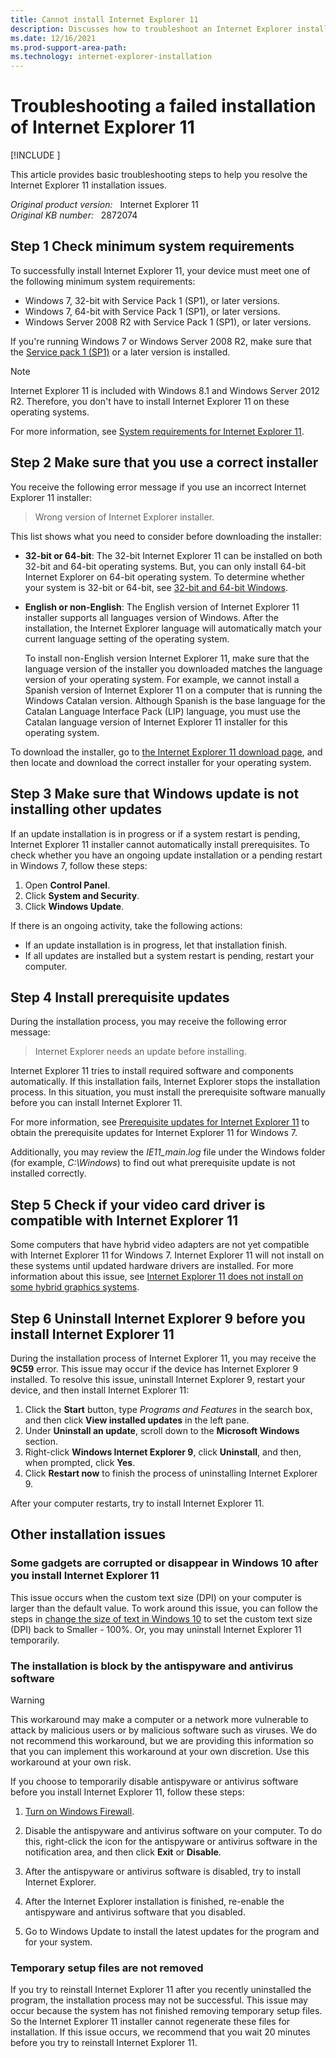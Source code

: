 ```yaml
---
title: Cannot install Internet Explorer 11
description: Discusses how to troubleshoot an Internet Explorer installation that fails. Provides instructions and resources for various issues.
ms.date: 12/16/2021
ms.prod-support-area-path: 
ms.technology: internet-explorer-installation
---
```

# Troubleshooting a failed installation of Internet Explorer 11

[!INCLUDE [](../includes/browsers-important.md)]

This article provides basic troubleshooting steps to help you resolve the Internet Explorer 11 installation issues.

_Original product version:_ &nbsp; Internet Explorer 11  
_Original KB number:_ &nbsp; 2872074

## Step 1 Check minimum system requirements

To successfully install Internet Explorer 11, your device must meet one of the following minimum system requirements:

- Windows 7, 32-bit with Service Pack 1 (SP1), or later versions.
- Windows 7, 64-bit with Service Pack 1 (SP1), or later versions.
- Windows Server 2008 R2 with Service Pack 1 (SP1), or later versions.

If you're running Windows 7 or Windows Server 2008 R2, make sure that the [Service pack 1 (SP1)](https://support.microsoft.com/help/976932) or a later version is installed.

> [!NOTE]
> Internet Explorer 11 is included with Windows 8.1 and Windows Server 2012 R2. Therefore, you don't have to install Internet Explorer 11 on these operating systems.

For more information, see [System requirements for Internet Explorer 11](/internet-explorer/ie11-deploy-guide/system-requirements-and-language-support-for-ie11).

## Step 2 Make sure that you use a correct installer

You receive the following error message if you use an incorrect Internet Explorer 11 installer:

> Wrong version of Internet Explorer installer.

This list shows what you need to consider before downloading the installer:

- **32-bit or 64-bit**: The 32-bit Internet Explorer 11 can be installed on both 32-bit and 64-bit operating systems. But, you can only install 64-bit Internet Explorer on 64-bit operating system. To determine whether your system is 32-bit or 64-bit, see [32-bit and 64-bit Windows](https://support.microsoft.com/help/827218).

- **English or non-English**: The English version of Internet Explorer 11 installer supports all languages version of Windows. After the installation, the Internet Explorer language will automatically match your current language setting of the operating system.

    To install non-English version Internet Explorer 11, make sure that the language version of the installer you downloaded matches the language version of your operating system. For example, we cannot install a Spanish version of Internet Explorer 11 on a computer that is running the Windows Catalan version. Although Spanish is the base language for the Catalan Language Interface Pack (LIP) language, you must use the Catalan language version of Internet Explorer 11  installer for this operating system.

To download the installer, go to [the Internet Explorer 11 download page](https://support.microsoft.com/help/18520), and then locate and download the correct installer for your operating system.

## Step 3 Make sure that Windows update is not installing other updates

If an update installation is in progress or if a system restart is pending, Internet Explorer 11 installer cannot automatically install prerequisites. To check whether you have an ongoing update installation or a pending restart in Windows 7, follow these steps:

1. Open **Control Panel**.
2. Click **System and Security**.
3. Click **Windows Update**.

If there is an ongoing activity, take the following actions:

- If an update installation is in progress, let that installation finish.
- If all updates are installed but a system restart is pending, restart your computer.

## Step 4 Install prerequisite updates

During the installation process, you may receive the following error message:

> Internet Explorer needs an update before installing.

Internet Explorer 11 tries to install required software and components automatically. If this installation fails, Internet Explorer stops the installation process. In this situation, you must install the prerequisite software manually before you can install Internet Explorer 11.

For more information, see [Prerequisite updates for Internet Explorer 11](https://support.microsoft.com/help/2847882) to obtain the prerequisite updates for Internet Explorer 11 for Windows 7.

Additionally, you may review the *IE11_main.log* file under the Windows folder (for example, *C:\Windows*) to find out what prerequisite update is not installed correctly.

## Step 5 Check if your video card driver is compatible with Internet Explorer 11

Some computers that have hybrid video adapters are not yet compatible with Internet Explorer 11 for Windows 7. Internet Explorer 11 will not install on these systems until updated hardware drivers are installed. For more information about this issue, see [Internet Explorer 11 does not install on some hybrid graphics systems](https://support.microsoft.com/help/2823483).

## Step 6 Uninstall Internet Explorer 9 before you install Internet Explorer 11

During the installation process of Internet Explorer 11, you may receive the **9C59** error. This issue may occur if the device has Internet Explorer 9 installed. To resolve this issue, uninstall Internet Explorer 9, restart your device, and then install Internet Explorer 11:

1. Click the **Start** button, type *Programs and Features* in the search box, and then click **View installed updates** in the left pane.
2. Under **Uninstall an update**, scroll down to the **Microsoft Windows** section.
3. Right-click **Windows Internet Explorer 9**, click **Uninstall**, and then, when prompted, click **Yes**.
4. Click **Restart now** to finish the process of uninstalling Internet Explorer 9.

After your computer restarts, try to install Internet Explorer 11.

## Other installation issues

### Some gadgets are corrupted or disappear in Windows 10 after you install Internet Explorer 11

This issue occurs when the custom text size (DPI) on your computer is larger than the default value. To work around this issue, you can follow the steps in [change the size of text in Windows 10](https://support.microsoft.com/help/4028566) to set the custom text size (DPI) back to Smaller - 100%. Or, you may uninstall Internet Explorer 11 temporarily.

### The installation is block by the antispyware and antivirus software

> [!WARNING]
> This workaround may make a computer or a network more vulnerable to attack by malicious users or by malicious software such as viruses. We do not recommend this workaround, but we are providing this information so that you can implement this workaround at your own discretion. Use this workaround at your own risk.

If you choose to temporarily disable antispyware or antivirus software before you install Internet Explorer 11, follow these steps:

1. [Turn on Windows Firewall](https://support.microsoft.com/help/4028544).

2. Disable the antispyware and antivirus software on your computer. To do this, right-click the icon for the antispyware or antivirus software in the notification area, and then click **Exit** or **Disable**.

3. After the antispyware or antivirus software is disabled, try to install Internet Explorer.

4. After the Internet Explorer installation is finished, re-enable the antispyware and antivirus software that you disabled.

5. Go to Windows Update to install the latest updates for the program and for your system.

### Temporary setup files are not removed

If you try to reinstall Internet Explorer 11 after you recently uninstalled the program, the installation process may not be successful. This issue may occur because the system has not finished removing temporary setup files. So the Internet Explorer 11 installer cannot regenerate these files for installation. If this issue occurs, we recommend that you wait 20 minutes before you try to reinstall Internet Explorer 11.
 
